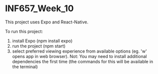 # INF657_Week_10
This project uses Expo and React-Native. 

To run this project:
1. install Expo (npm install expo)
2. run the project (npm start)
3. select preferred viewing experience from available options (eg. 'w' opens app in web browser). Not: You may need to install additional dependencies the first time (the commands for this will be available in the terminal)
